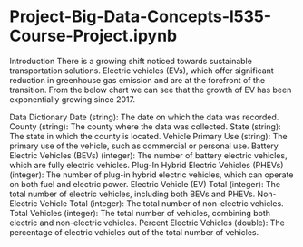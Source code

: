 # Project-Big-Data-Concepts-I535-Course-Project.ipynb
Introduction
There is a growing shift noticed towards sustainable transportation solutions. Electric vehicles (EVs), which offer significant reduction in greenhouse gas emission and are at the forefront of the transition. From the below chart we can see that the growth of EV has been exponentially growing since 2017. 

Data Dictionary
Date (string): The date on which the data was recorded.
County (string): The county where the data was collected.
State (string): The state in which the county is located.
Vehicle Primary Use (string):  The primary use of the vehicle, such as commercial or personal use.
Battery Electric Vehicles (BEVs) (integer):  The number of battery electric vehicles, which are fully electric vehicles. 
Plug-In Hybrid Electric Vehicles (PHEVs) (integer): The number of plug-in hybrid electric vehicles, which can operate on both fuel and electric power.
Electric Vehicle (EV) Total (integer): The total number of electric vehicles, including both BEVs and PHEVs.
Non-Electric Vehicle Total (integer): The total number of non-electric vehicles.
Total Vehicles (integer): The total number of vehicles, combining both electric and non-electric vehicles.
Percent Electric Vehicles (double): The percentage of electric vehicles out of the total number of vehicles.
